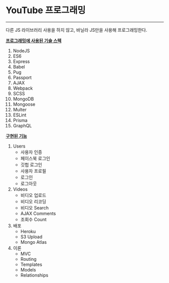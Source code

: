 # YouTube 프로그래밍

--------------

다른 JS 라이브러리 사용을 하지 않고, 바닐라 JS만을 사용해 프로그래밍한다. 

<u>**프로그래밍에 사용된 기술 스텍**</u>

1. NodeJS
2. ES6
3. Express
4. Babel
5. Pug
6. Passport
7. AJAX
8. Webpack
9. SCSS
10. MongoDB
11. Mongoose
12. Multer
13. ESLint
14. Prisma
15. GraphQL



<u>**구현된 기능**</u>

1. Users
   - 사용자 인증
   - 페이스북 로그인
   - 깃헙 로그인
   - 사용자 프로필
   - 로그인
   - 로그아웃
2. Videos
   - 비디오 업로드
   - 비디오 리코딩
   - 비디오 Search
   - AJAX Comments
   - 조회수 Count
3. 배포
   - Heroku
   - S3 Upload
   - Mongo Atlas
4. 이론
   - MVC
   - Routing
   - Templates
   - Models
   - Relationships

